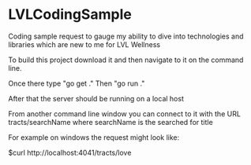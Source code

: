 # LVLCodingSample
Coding sample request to gauge my ability to dive into technologies and libraries which are new to me for LVL Wellness

To build this project download it and then navigate to it on the command line.

Once there type "go get ."
Then "go run ."

After that the server should be running on a local host

From another command line window you can connect to it with the URL tracts/searchName where searchName is the searched for title

For example on windows the request might look like:

$curl http://localhost:4041/tracts/love
